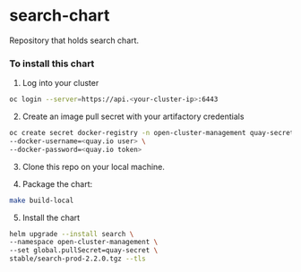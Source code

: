 # search-chart
Repository that holds search chart.

### To install this chart
1. Log into your cluster
  ```bash
  oc login --server=https://api.<your-cluster-ip>:6443
  ```

2. Create an image pull secret with your artifactory credentials
  ```bash
  oc create secret docker-registry -n open-cluster-management quay-secret --docker-server=quay.io \
  --docker-username=<quay.io user> \
  --docker-password=<quay.io token>
  ```
3. Clone this repo on your local machine. 

4. Package the chart:
  ```bash
  make build-local
  ```
5. Install the chart
  ```bash
  helm upgrade --install search \
  --namespace open-cluster-management \
  --set global.pullSecret=quay-secret \
  stable/search-prod-2.2.0.tgz --tls
  ```
